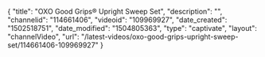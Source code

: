 {
    "title": "OXO Good Grips&reg; Upright Sweep Set",
    "description": "",
    "channelid": "114661406",
    "videoid": "109969927",
    "date_created": "1502518751",
    "date_modified": "1504805363",
    "type": "captivate",
    "layout": "channelVideo",
    "url": "\/latest-videos\/oxo-good-grips-upright-sweep-set\/114661406-109969927"
}
